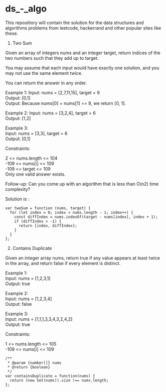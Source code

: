 # ds\_-_algo

This repositiory will contain the solution for the data structures and algorithms problems from leetcode, hackerrand and other popular sites like these.

1. Two Sum

Given an array of integers nums and an integer target, return indices of the two numbers such that they add up to target.

You may assume that each input would have exactly one solution, and you may not use the same element twice.

You can return the answer in any order.

Example 1:
Input: nums = [2,7,11,15], target = 9\
Output: [0,1]\
Output: Because nums[0] + nums[1] == 9, we return [0, 1].

Example 2:
Input: nums = [3,2,4], target = 6\
Output: [1,2]

Example 3:\
Input: nums = [3,3], target = 6\
Output: [0,1]

Constraints:

2 <= nums.length <= 104\
-109 <= nums[i] <= 109\
-109 <= target <= 109\
Only one valid answer exists.

Follow-up: Can you come up with an algorithm that is less than O(n2) time complexity?

Solution is :

```
var twoSum = function (nums, target) {
  for (let index = 0; index < nums.length - 1; index++) {
    const diffIndex = nums.indexOf(target - nums[index], index + 1);
    if (diffIndex > -1) {
      return [index, diffIndex];
    }
  }
};
```

2. Contains Duplicate

Given an integer array nums, return true if any value appears at least twice in the array, and return false if every element is distinct.

Example 1:\
Input: nums = [1,2,3,1]\
Output: true

Example 2:\
Input: nums = [1,2,3,4]\
Output: false

Example 3:\
Input: nums = [1,1,1,3,3,4,3,2,4,2]\
Output: true

Constraints:

1 <= nums.length <= 105 \
-109 <= nums[i] <= 109

```
/**
 * @param {number[]} nums
 * @return {boolean}
 */
var containsDuplicate = function(nums) {
  return (new Set(nums)).size !== nums.length;
};
```
